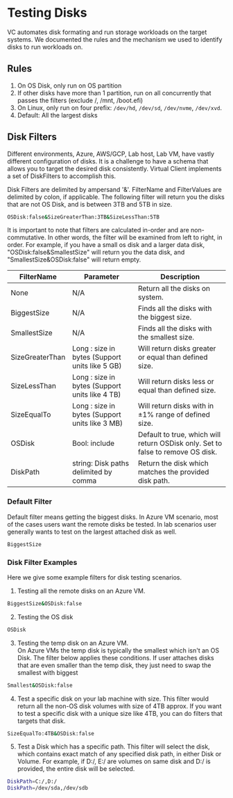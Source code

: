 ﻿---
id: test-disks
sidebar_position: 1
---

# Testing Disks
VC automates disk formating and run storage workloads on the target systems. We documented the rules and the mechanism we used to identify disks to run workloads on.

## Rules
1. On OS Disk, only run on OS partition
2. If other disks have more than 1 partition, run on all concurrently that passes the filters (exclude /, /mnt, /boot.efi)
3. On Linux, only run on four prefix: `/dev/hd`, `/dev/sd`, `/dev/nvme`, `/dev/xvd`.
3. Default: All the largest disks

## Disk Filters
Different environments, Azure, AWS/GCP, Lab host, Lab VM, have vastly different configuration of disks. It is a challenge to have a schema that allows you to target the desired disk consistently.
Virtual Client implements a set of DiskFilters to accomplish this. 

Disk Filters are delimited by ampersand '&'. FilterName and FilterValues are delimited by colon, if applicable. 
The following filter will return you the disks that are not OS Disk, and is between 3TB and 5TB in size. 
```bash
OSDisk:false&SizeGreaterThan:3TB&SizeLessThan:5TB
```
It is important to note that filters are calculated in-order and are non-commutative. In other words, the filter will be examined from left to right, in order. For example, if you have a small os disk and a larger data disk, 
"OSDisk:false&SmallestSize" will return you the data disk, and "SmallestSize&OSDisk:false" will return empty.

| FilterName      | Parameter                                      | Description                                                                     |
|-----------------|------------------------------------------------|---------------------------------------------------------------------------------|
| None            | N/A                                            | Return all the disks on system.                                                 |
| BiggestSize     | N/A                                            | Finds all the disks with the biggest size.                                      |
| SmallestSize    | N/A                                            | Finds all the disks with the smallest size.                                     |
| SizeGreaterThan | Long : size in bytes (Support units like 5 GB) | Will return disks greater or equal than defined size.                           |
| SizeLessThan    | Long : size in bytes (Support units like 4 TB) | Will return disks less or equal than defined size.                              |
| SizeEqualTo     | Long : size in bytes (Support units like 3 MB) | Will return disks with in ±1% range of defined size.                            |
| OSDisk          | Bool: include                                  | Default to true, which will return OSDisk only. Set to false to remove OS disk. |
| DiskPath        | string: Disk paths delimited by comma          | Return the disk which matches the provided disk path.                           |



### Default Filter
Default filter means getting the biggest disks. In Azure VM scenario, most of the cases users want the remote disks be tested. In lab scenarios user generally wants to test on the largest attached disk as well.
```bash
BiggestSize
```

### Disk Filter Examples
Here we give some example filters for disk testing scenarios.

1. Testing all the remote disks on an Azure VM.
```bash
BiggestSize&OSDisk:false
```

2. Testing the OS disk
```bash
OSDisk
```

3. Testing the temp disk on an Azure VM.  
On Azure VMs the temp disk is typically the smallest which isn't an OS Disk. The filter below applies these conditions. If user attaches disks that are even smaller than the temp disk, they just need to 
swap the smallest with biggest
```bash
Smallest&OSDisk:false
```

4. Test a specific disk on your lab machine with size.
This filter would return all the non-OS disk volumes with size of 4TB approx. If you want to test a specific disk with a unique size like 4TB, you can do filters that targets that disk.
```bash
SizeEqualTo:4TB&OSDisk:false
```

5. Test a Disk which has a specific path.
This filter will select the disk, which contains exact match of any specified disk path, in either Disk or Volume. For example, if D:/, E:/ are volumes on same disk and D:/ is provided, the entire disk will be selected.
```bash
DiskPath=C:/,D:/
DiskPath=/dev/sda,/dev/sdb
```
